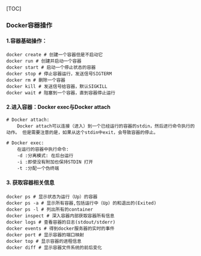 [TOC]

### Docker容器操作

#### 1.容器基础操作：

```shell
docker create # 创建一个容器但是不启动它
docker run # 创建并启动一个容器
docker start # 启动一个停止状态的容器
docker stop # 停止容器运行，发送信号SIGTERM
docker rm # 删除一个容器
docker kill # 发送信号给容器，默认SIGKILL
docker wait # 阻塞到一个容器，直到容器停止运行
```



#### 2.进入容器：Docker exec与Docker attach

```shell
# Docker attach:
	Docker attach可以连接（进入）到一个已经运行的容器的stdin，然后进行命令执行的动作。 但是需要注意的是，如果从这个stdin中exit，会导致容器的停止。
	
# Docker exec:
	在运行的容器中执行命令:
 	-d :分离模式: 在后台运行
 	-i :即使没有附加也保持STDIN 打开
 	-t :分配一个伪终端
```



#### 3. 获取容器相关信息

```shell
docker ps # 显示状态为运行（Up）的容器
docker ps -a # 显示所有容器,包括运行中（Up）的和退出的(Exited)
docker ps -l # 列出所有的container
docker inspect # 深入容器内部获取容器所有信息
docker logs # 查看容器的日志(stdout/stderr)
docker events # 得到docker服务器的实时的事件
docker port # 显示容器的端口映射
docker top # 显示容器的进程信息
docker diff # 显示容器文件系统的前后变化
```

